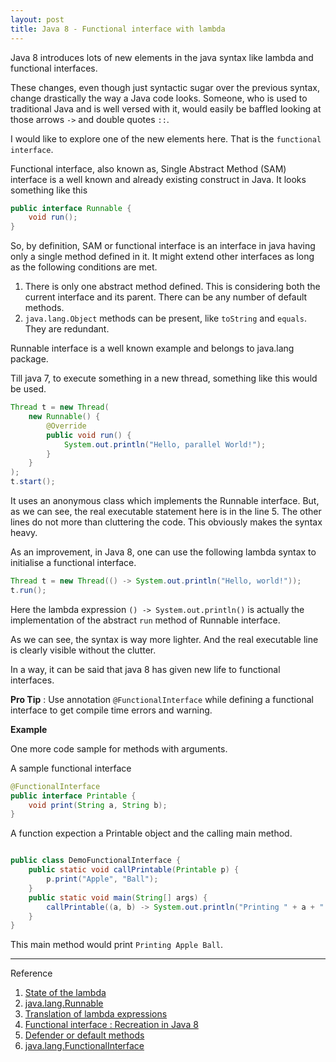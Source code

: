 ```yaml
---
layout: post
title: Java 8 - Functional interface with lambda
---
```


Java 8 introduces lots of new elements in the java syntax like lambda and functional interfaces.

These changes, even though just syntactic sugar over the previous syntax, change drastically the way a Java code looks. Someone, who is used to traditional Java and is well versed with it, would easily be baffled looking at those arrows `->` and double quotes `::`.

I would like to explore one of the new elements here. That is the `functional interface`.

Functional interface, also known as, Single Abstract Method (SAM) interface is a well known and already existing construct in Java.
It looks something like this

``` java
public interface Runnable {
    void run();
}
```

So, by definition, SAM or functional interface is an interface in java having only a single method defined in it.
It might extend other interfaces as long as the following conditions are met.

1. There is only one abstract method defined. This is considering both the current interface and its parent. There can be any number of default methods.
2. `java.lang.Object` methods can be present, like `toString` and `equals`. They are redundant.

Runnable interface is a well known example and belongs to java.lang package.

Till java 7, to execute something in a new thread, something like this would be used.

``` java
Thread t = new Thread(
    new Runnable() {
        @Override
        public void run() {
            System.out.println("Hello, parallel World!");
        }
    }
);
t.start();
```

It uses an anonymous class which implements the Runnable interface. But, as we can see, the real executable statement here is in the line 5. The other lines do not more than cluttering the code. This obviously makes the syntax heavy.

As an improvement, in Java 8, one can use the following lambda syntax to initialise a functional interface.

``` java
Thread t = new Thread(() -> System.out.println("Hello, world!"));
t.run();

```

Here the lambda expression `() -> System.out.println()` is actually the implementation of the abstract `run` method of Runnable interface.

As we can see, the syntax is way more lighter.
And the real executable line is clearly visible without the clutter.

In a way, it can be said that java 8 has given new life to functional interfaces.


**Pro Tip** :
Use annotation `@FunctionalInterface` while defining a functional interface to get compile time errors and warning.

**Example**

One more code sample for methods with arguments.

A sample functional interface

``` java
@FunctionalInterface
public interface Printable {
    void print(String a, String b);
}
```

A function expection a Printable object and the calling main method.

``` java

public class DemoFunctionalInterface {
    public static void callPrintable(Printable p) {
        p.print("Apple", "Ball");
    }
    public static void main(String[] args) {
        callPrintable((a, b) -> System.out.println("Printing " + a + " " + b));
    }
}

```

This main method would print `Printing Apple Ball`.

---
Reference

1. [State of the lambda](http://cr.openjdk.java.net/~briangoetz/lambda/lambda-state-4.html)
2. [java.lang.Runnable](https://docs.oracle.com/javase/7/docs/api/java/lang/Runnable.html)
3. [Translation of lambda expressions](http://cr.openjdk.java.net/~briangoetz/lambda/lambda-translation.html)
4. [Functional interface : Recreation in Java 8](https://dzone.com/articles/introduction-functional-1)
5. [Defender or default methods](http://cr.openjdk.java.net/~briangoetz/lambda/Defender%20Methods%20v4.pdf)
6. [java.lang.FunctionalInterface](http://docs.oracle.com/javase/8/docs/api/index.html?java/lang/FunctionalInterface.html)
